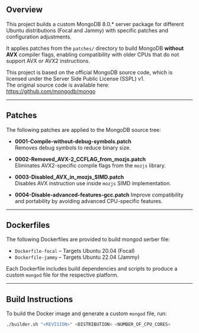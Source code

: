 ## Overview

This project builds a custom MongoDB 8.0.* server package for different Ubuntu distributions (Focal and Jammy) with specific patches and configuration adjustments.

It applies patches from the `patches/` directory to build MongoDB **without AVX** compiler flags, enabling compatibility with older CPUs that do not support AVX or AVX2 instructions.

This project is based on the official MongoDB source code, which is licensed under the Server Side Public License (SSPL) v1.  
The original source code is available here:  
https://github.com/mongodb/mongo

---

## Patches

The following patches are applied to the MongoDB source tree:

- **0001-Compile-without-debug-symbols.patch**  
  Removes debug symbols to reduce binary size.

- **0002-Removed_AVX-2_CCFLAG_from_mozjs.patch**  
  Eliminates AVX2-specific compile flags from the `mozjs` library.

- **0003-Disabled_AVX_in_mozjs_SIMD.patch**  
  Disables AVX instruction use inside `mozjs` SIMD implementation.

- **0004-Disable-advanced-features-gcc.patch**
  Improve compatibility and portability by avoiding advanced CPU-specific features.


---

## Dockerfiles

The following Dockerfiles are provided to build mongod serber file:

- `Dockerfile-focal` – Targets Ubuntu 20.04 (Focal)
- `Dockerfile-jammy` – Targets Ubuntu 22.04 (Jammy)

Each Dockerfile includes build dependencies and scripts to produce a custom `mongod` file for the respective platform.

---

## Build Instructions

To build the Docker image and generate a custom `mongod` file, run:

```sh
./builder.sh "<REVISION>" <DISTRIBUTION> <NUMBER_OF_CPU_CORES>
